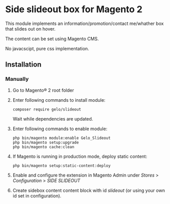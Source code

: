 # Side slideout box for Magento 2

This module implements an information/promotion/contact me/whather box that slides out on hover.

The content can be set using Magento CMS.

No javacscipt, pure css implementation.

## Installation

### Manually

1. Go to Magento® 2 root folder

2. Enter following commands to install module:

   ```
   composer require gelo/slideout
   ```

   Wait while dependencies are updated.

3. Enter following commands to enable module:

   ```
   php bin/magento module:enable Gelo_Slideout
   php bin/magento setup:upgrade
   php bin/magento cache:clean
   ```

4. If Magento is running in production mode, deploy static content: 

   ```
   php bin/magento setup:static-content:deploy
   ```

5. Enable and configure the extension in Magento Admin under *Stores* >
   *Configuration* > *SIDE SLIDEOUT*
   
6. Create sidebox content content block with id *slideout* (or using your own id set in configuration).


